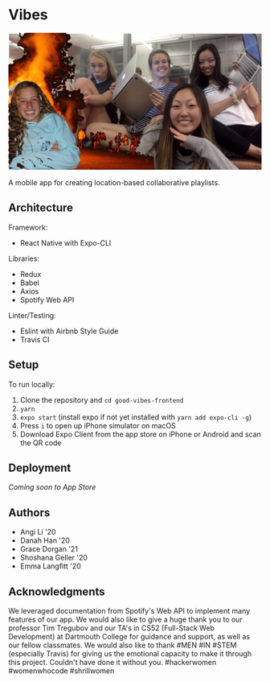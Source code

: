 # Vibes

![Team Photo](/assets/52.jpg)

A mobile app for creating location-based collaborative playlists.

## Architecture

Framework:
* React Native with Expo-CLI

Libraries:
* Redux
* Babel
* Axios
* Spotify Web API

Linter/Testing:
* Eslint with Airbnb Style Guide
* Travis CI

## Setup

To run locally:
1. Clone the repository and `cd good-vibes-frontend`
2. `yarn`
3. `expo start` (install expo if not yet installed with `yarn add expo-cli -g`)
4. Press `i` to open up iPhone simulator on macOS
5. Download Expo Client from the app store on iPhone or Android and scan the QR code

## Deployment

*Coming soon to App Store*

## Authors
* Angi Li '20
* Danah Han '20
* Grace Dorgan '21
* Shoshana Geller '20
* Emma Langfitt '20

## Acknowledgments

We leveraged documentation from Spotify's Web API to implement many features of our app. We would also like to give a huge thank you to our professor Tim Tregubov and our TA's in CS52 (Full-Stack Web Development) at Dartmouth College for guidance and support, as well as our fellow classmates. We would also like to thank #MEN #IN #STEM (especially Travis) for giving us the emotional capacity to make it through this project. Couldn't have done it without you. #hackerwomen #womenwhocode #shrillwomen